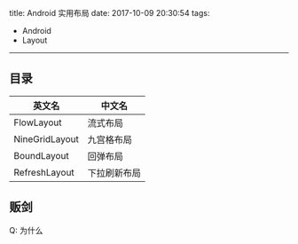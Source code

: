 title: Android 实用布局
date: 2017-10-09 20:30:54
tags:
  - Android
  - Layout
---

## 目录

|英文名|中文名|
|---|---|
|FlowLayout|流式布局|
|NineGridLayout|九宫格布局|
|BoundLayout|回弹布局|
|RefreshLayout|下拉刷新布局|

## 贩剑

Q: 为什么



